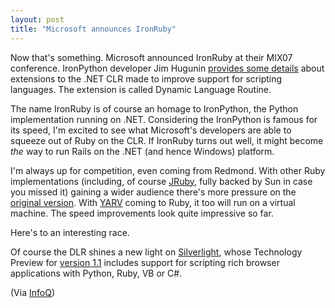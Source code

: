 ```yaml
---
layout: post
title: "Microsoft announces IronRuby"
---
```

Now that's something. Microsoft announced IronRuby at their MIX07 conference. IronPython developer Jim Hugunin <a href="http://blogs.msdn.com/hugunin/archive/2007/04/30/a-dynamic-language-runtime-dlr.aspx">provides some details</a> about extensions to the .NET CLR made to improve support for scripting languages. The extension is called Dynamic Language Routine.

The name IronRuby is of course an homage to IronPython, the Python implementation running on .NET. Considering the IronPython is famous for its speed, I'm excited to see what Microsoft's developers are able to squeeze out of Ruby on the CLR. If IronRuby turns out well, it might become _the_ way to run Rails on the .NET (and hence Windows) platform.

I'm always up for competition, even coming from Redmond. With other Ruby implementations (including, of course <a href="http://jruby.sourceforge.net/">JRuby</a>, fully backed by Sun in case you missed it) gaining a wider audience there's more pressure on the <a href="http://www.ruby-lang.org/en/">original version</a>. With <a href="http://www.atdot.net/yarv/">YARV</a> coming to Ruby, it too will run on a virtual machine. The speed improvements look quite impressive so far.

Here's to an interesting race.

Of course the DLR shines a new light on <a href="http://silverlight.net/Default.aspx">Silverlight</a>, whose Technology Preview for <a href="http://silverlight.net/GetStarted/">version 1.1</a> includes support for scripting rich browser applications with Python, Ruby, VB or C#.

(Via <a href="http://www.infoq.com/news/2007/04/ms-ironruby">InfoQ</a>)